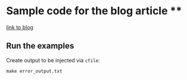 # Sample code for the blog article **
[link to blog](http://steffen.ronalter.de/2018/04/15/vim-errorformat-challenge/)

## Run the examples

Create output to be injected via `cfile`:
```
make error_output.txt
```
